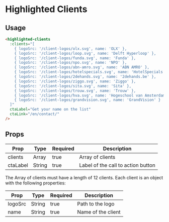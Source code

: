 # Highlighted Clients


## Usage

```html
<highlighted-clients
  :clients="[
    { logoSrc: '/client-logos/olx.svg', name: 'OLX' },
    { logoSrc: '/client-logos/loop.svg', name: 'Delft Hyperloop' },
    { logoSrc: '/client-logos/funda.svg', name: 'Funda' },
    { logoSrc: '/client-logos/npo.svg', name: 'NPO' },
    { logoSrc: '/client-logos/abn-amro.svg', name: 'ABN AMRO' },
    { logoSrc: '/client-logos/hotelspecials.svg', name: 'HotelSpecials' },
    { logoSrc: '/client-logos/2dehands.svg', name: '2dehands.be' },
    { logoSrc: '/client-logos/ziggo.svg', name: 'Ziggo' },
    { logoSrc: '/client-logos/sita.svg', name: 'Sita' },
    { logoSrc: '/client-logos/trouw.svg', name: 'Trouw' },
    { logoSrc: '/client-logos/hva.svg', name: 'Hogeschool van Amsterdam' },
    { logoSrc: '/client-logos/grandvision.svg', name: 'GrandVision' }
  ]"
  ctaLabel="Get your name on the list"
  ctaLink="/en/contact/"
/>
```

## Props

| Prop | Type | Required | Description |
| --- | --- | --- | --- |
| clients | Array | true | Array of clients |
| ctaLabel | String | true | Label of the call to action button |

The Array of clients must have a length of 12 clients. Each client is an object with the following properties:

| Prop | Type | Required | Description |
| --- | --- | --- | --- |
| logoSrc | String | true | Path to the logo |
| name | String | true | Name of the client |
